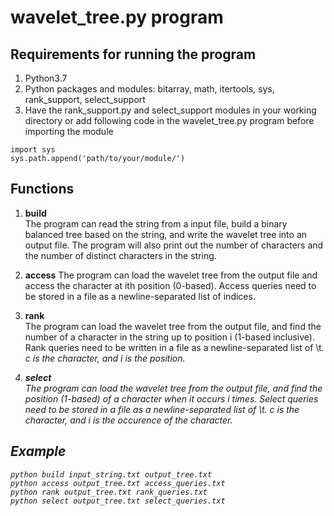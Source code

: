 # wavelet_tree.py program


## Requirements for running the program
1. Python3.7
2. Python packages and modules: bitarray, math, itertools, sys, rank_support, select_support
3. Have the rank_support.py and select_support modules in your working directory or
add following code in the wavelet_tree.py program before importing the module
```
import sys
sys.path.append('path/to/your/module/')
```


## Functions
1. **build**  
The program can read the string from a input file, 
build a binary balanced tree based on the string, 
and write the wavelet tree into an output file.
The program will also print out the number of characters and 
the number of distinct characters in the string.

2. **access** 
The program can load the wavelet tree from the output file 
and access the character at ith position (0-based).
Access queries need to be stored in a file as a newline-separated list of indices.

3. **rank**  
The program can load the wavelet tree from the output file,
and find the number of a character in the string up to position i (1-based inclusive).
Rank queries need to be written in a file as a newline-separated list of <c>\t<i>.
c is the character, and i is the position.

4. **select**  
The program can load the wavelet tree from the output file,
and find the position (1-based) of a character when it occurs i times.
Select queries need to be stored in a file as a newline-separated list of <c>\t<i>.
c is the character, and i is the occurence of the character. 


## Example 
```
python build input_string.txt output_tree.txt
python access output_tree.txt access_queries.txt
python rank output_tree.txt rank_queries.txt
python select output_tree.txt select_queries.txt
```